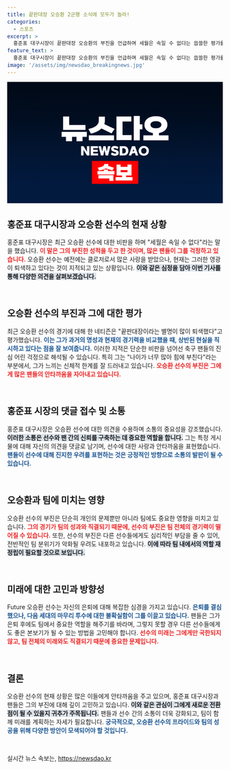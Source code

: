 ```yaml
---
title: 끝판대장 오승환 2군행 소식에 모두가 놀라!
categories:
  - 스포츠
excerpt: >
  홍준표 대구시장이 끝판대장 오승환의 부진을 언급하며 세월은 속일 수 없다는 씁쓸한 평가를 내놨다. 과거의 영광이 퇴색되는 모습에 팬들과의 애틋한 감정이 흐르고 있다. 오승환의 1군 엔트리 제외 소식과 함께 그 미래에 대한 우려가 커지고 있다.
feature_text: >
  홍준표 대구시장이 끝판대장 오승환의 부진을 언급하며 세월은 속일 수 없다는 씁쓸한 평가를 내놨다. 과거의 영광이 퇴색되는 모습에 팬들과의 애틋한 감정이 흐르고 있다. 오승환의 1군 엔트리 제외 소식과 함께 그 미래에 대한 우려가 커지고 있다.
image: '/assets/img/newsdao_breakingnews.jpg'
---
```


<p><img src="/assets/img/newsdao_breakingnews.jpg" alt="koreaapp 속보" /></p>

<h2 data-ke-size="size26">홍준표 대구시장과 오승환 선수의 현재 상황</h2>

<p>홍준표 대구시장은 최근 오승환 선수에 대한 비판을 하며 "세월은 속일 수 없다"라는 말을 했습니다. <b><span style="color: #ee2323;">이 말은 그의 부진한 성적을 두고 한 것이며, 많은 팬들이 그를 걱정하고 있습니다.</span></b> 오승환 선수는 예전에는 클로저로서 많은 사랑을 받았으나, 현재는 그러한 영광이 퇴색하고 있다는 것이 지적되고 있는 상황입니다. <b><span style="background-color: #21538527;">이와 같은 심정을 담아 이번 기사를 통해 다양한 의견을 살펴보겠습니다.</span></b></p>

<p data-ke-size="size16">&nbsp;</p>

<h2 data-ke-size="size26">오승환 선수의 부진과 그에 대한 평가</h2>

<p>최근 오승환 선수의 경기에 대해 한 네티즌은 "끝판대장이라는 별명이 많이 퇴색했다"고 평가했습니다. <b><span style="color: #1a5490;">이는 그가 과거의 명성과 현재의 경기력을 비교했을 때, 상반된 현실을 직시하고 있다는 점을 잘 보여줍니다.</span></b> 이러한 지적은 단순한 비판을 넘어선 축구 팬들의 진심 어린 걱정으로 해석될 수 있습니다. 특히 그는 "나이가 너무 많아 힘에 부친다"라는 부분에서, 그가 느끼는 신체적 한계를 잘 드러내고 있습니다. <b><span style="color: #ee2323;">오승환 선수의 부진은 그에게 많은 팬들의 안타까움을 자아내고 있습니다.</span></b></p>

<p data-ke-size="size16">&nbsp;</p>

<h2 data-ke-size="size26">홍준표 시장의 댓글 접수 및 소통</h2>

<p>홍준표 대구시장은 오승환 선수에 대한 의견을 수용하며 소통의 중요성을 강조했습니다. <b><span style="background-color: #21538527;">이러한 소통은 선수와 팬 간의 신뢰를 구축하는 데 중요한 역할을 합니다.</span></b> 그는 특정 게시물에 대해 자신의 의견을 댓글로 남기며, 선수에 대한 사랑과 안타까움을 표현했습니다. <b><span style="color: #1a5490;">팬들이 선수에 대해 진지한 우려를 표현하는 것은 긍정적인 방향으로 소통의 발판이 될 수 있습니다.</span></b></p>

<p data-ke-size="size16">&nbsp;</p>

<h2 data-ke-size="size26">오승환과 팀에 미치는 영향</h2>

<p>오승환 선수의 부진은 단순히 개인의 문제뿐만 아니라 팀에도 중요한 영향을 미치고 있습니다. <b><span style="color: #ee2323;">그의 경기가 팀의 성과와 직결되기 때문에, 선수의 부진은 팀 전체의 경기력이 떨어질 수 있습니다.</span></b> 또한, 선수의 부진은 다른 선수들에게도 심리적인 부담을 줄 수 있어, 전반적인 팀 분위기가 악화될 우려도 내포하고 있습니다. <b><span style="background-color: #21538527;">이에 따라 팀 내에서의 역할 재정립이 필요할 것으로 보입니다.</span></b></p>

<p data-ke-size="size16">&nbsp;</p>

<h2 data-ke-size="size26">미래에 대한 고민과 방향성</h2>

<p>Future 오승환 선수는 자신의 은퇴에 대해 복잡한 심경을 가지고 있습니다. <b><span style="color: #1a5490;">은퇴를 결심했으나, 다음 세대의 마무리 투수에 대한 불확실함이 그를 이끌고 있습니다.</span></b> 팬들은 그가 은퇴 후에도 팀에서 중요한 역할을 해주기를 바라며, 그렇지 못할 경우 다른 선수들에게도 좋은 본보기가 될 수 있는 방법을 고민해야 합니다. <b><span style="color: #ee2323;">선수의 미래는 그에게만 국한되지 않고, 팀 전체의 미래와도 직결되기 때문에 중요한 문제입니다.</span></b></p>

<p data-ke-size="size16">&nbsp;</p>

<h2 data-ke-size="size26">결론</h2>

<p>오승환 선수의 현재 상황은 많은 이들에게 안타까움을 주고 있으며, 홍준표 대구시장과 팬들은 그의 부진에 대해 깊이 고민하고 있습니다. <b><span style="background-color: #21538527;">이와 같은 관심이 그에게 새로운 전환점이 될 수 있을지 귀추가 주목됩니다.</span></b> 팬들과 선수 간의 소통이 더욱 강화되고, 팀이 함께 미래를 계획하는 자세가 필요합니다. <b><span style="color: #1a5490;">궁극적으로, 오승환 선수의 프라이드와 팀의 성공을 위해 다양한 방안이 모색되어야 할 것입니다.</span></b></p>

<p data-ke-size="size16">&nbsp;</p>
실시간 뉴스 속보는, <a href="https://newsdao.kr" rel="dofollow">https://newsdao.kr</a>


